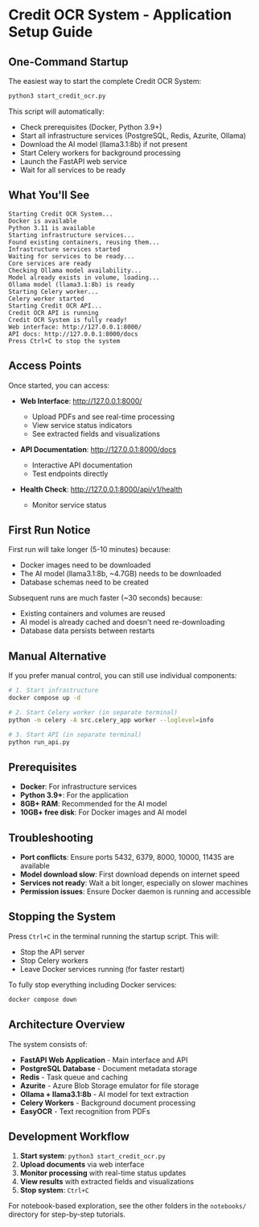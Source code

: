 # Credit OCR System - Application Setup Guide

## One-Command Startup

The easiest way to start the complete Credit OCR System:

```bash
python3 start_credit_ocr.py
```

This script will automatically:
- Check prerequisites (Docker, Python 3.9+)
- Start all infrastructure services (PostgreSQL, Redis, Azurite, Ollama)
- Download the AI model (llama3.1:8b) if not present
- Start Celery workers for background processing
- Launch the FastAPI web service
- Wait for all services to be ready

## What You'll See

```
Starting Credit OCR System...
Docker is available
Python 3.11 is available
Starting infrastructure services...
Found existing containers, reusing them...
Infrastructure services started
Waiting for services to be ready...
Core services are ready
Checking Ollama model availability...
Model already exists in volume, loading...
Ollama model (llama3.1:8b) is ready
Starting Celery worker...
Celery worker started
Starting Credit OCR API...
Credit OCR API is running
Credit OCR System is fully ready!
Web interface: http://127.0.0.1:8000/
API docs: http://127.0.0.1:8000/docs
Press Ctrl+C to stop the system
```

## Access Points

Once started, you can access:

- **Web Interface**: http://127.0.0.1:8000/
  - Upload PDFs and see real-time processing
  - View service status indicators
  - See extracted fields and visualizations

- **API Documentation**: http://127.0.0.1:8000/docs
  - Interactive API documentation
  - Test endpoints directly

- **Health Check**: http://127.0.0.1:8000/api/v1/health
  - Monitor service status

## First Run Notice

First run will take longer (5-10 minutes) because:
- Docker images need to be downloaded
- The AI model (llama3.1:8b, ~4.7GB) needs to be downloaded
- Database schemas need to be created

Subsequent runs are much faster (~30 seconds) because:
- Existing containers and volumes are reused
- AI model is already cached and doesn't need re-downloading
- Database data persists between restarts

## Manual Alternative

If you prefer manual control, you can still use individual components:

```bash
# 1. Start infrastructure
docker compose up -d

# 2. Start Celery worker (in separate terminal)
python -m celery -A src.celery_app worker --loglevel=info

# 3. Start API (in separate terminal)
python run_api.py
```

## Prerequisites

- **Docker**: For infrastructure services
- **Python 3.9+**: For the application
- **8GB+ RAM**: Recommended for the AI model
- **10GB+ free disk**: For Docker images and AI model

## Troubleshooting

- **Port conflicts**: Ensure ports 5432, 6379, 8000, 10000, 11435 are available
- **Model download slow**: First download depends on internet speed
- **Services not ready**: Wait a bit longer, especially on slower machines
- **Permission issues**: Ensure Docker daemon is running and accessible

## Stopping the System

Press `Ctrl+C` in the terminal running the startup script. This will:
- Stop the API server
- Stop Celery workers  
- Leave Docker services running (for faster restart)

To fully stop everything including Docker services:
```bash
docker compose down
```

## Architecture Overview

The system consists of:

- **FastAPI Web Application** - Main interface and API
- **PostgreSQL Database** - Document metadata storage
- **Redis** - Task queue and caching
- **Azurite** - Azure Blob Storage emulator for file storage
- **Ollama + llama3.1:8b** - AI model for text extraction
- **Celery Workers** - Background document processing
- **EasyOCR** - Text recognition from PDFs

## Development Workflow

1. **Start system**: `python3 start_credit_ocr.py`
2. **Upload documents** via web interface
3. **Monitor processing** with real-time status updates
4. **View results** with extracted fields and visualizations
5. **Stop system**: `Ctrl+C`

For notebook-based exploration, see the other folders in the `notebooks/` directory for step-by-step tutorials.